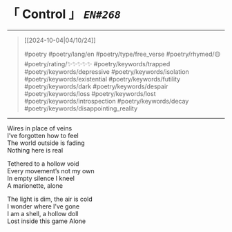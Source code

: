 # &#12300; Control &#12301; *`EN#268`*

---

> [[2024-10-04|04/10/24]]
> 
> #poetry 
> #poetry/lang/en 
> #poetry/type/free_verse 
> #poetry/rhymed/🟡 
> #poetry/rating/✨✨✨✨✨ 
> #poetry/keywords/trapped #poetry/keywords/depressive #poetry/keywords/isolation #poetry/keywords/existential #poetry/keywords/futility #poetry/keywords/dark #poetry/keywords/despair #poetry/keywords/loss #poetry/keywords/lost #poetry/keywords/introspection #poetry/keywords/decay #poetry/keywords/disappointing_reality 

---

Wires in place of veins  
I’ve forgotten how to feel  
The world outside is fading  
Nothing here is real  
  
Tethered to a hollow void  
Every movement’s not my own  
In empty silence I kneel  
A marionette, alone  
  
The light is dim, the air is cold  
I wonder where I’ve gone  
I am a shell, a hollow doll  
Lost inside this game
Alone